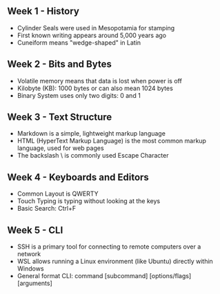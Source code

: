 ## Week 1 - History
- Cylinder Seals were used in Mesopotamia for stamping
- First known writing appears around 5,000 years ago
- Cuneiform means "wedge-shaped" in Latin
## Week 2 - Bits and Bytes
- Volatile memory means that data is lost when power is off
- Kilobyte (KB): 1000 bytes or can also mean 1024 bytes
- Binary System uses only two digits: 0 and 1
## Week 3 - Text Structure
- Markdown is a simple, lightweight markup language
- HTML (HyperText Markup Language) is the most common markup language, used for web pages
- The backslash \ is commonly used Escape Character
## Week 4 - Keyboards and Editors
- Common Layout is QWERTY
- Touch Typing is typing without looking at the keys
- Basic Search: Ctrl+F
## Week 5 - CLI
- SSH is a primary tool for connecting to remote computers over a network
- WSL allows running a Linux environment (like Ubuntu) directly within Windows
- General format CLI: command [subcommand] [options/flags] [arguments]
